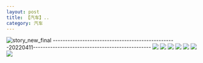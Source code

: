 ```yaml
---
layout: post
title: 【汽车】..
category: 汽车
---
```

![story_new_final](http://rjbwi03xh.hd-bkt.clouddn.com/img/story_new_final_0322.png)
--------------------------------------------------20220411------------------------------------------------
![](http://rjbwi03xh.hd-bkt.clouddn.com/img/car-220412-1.png)
![](http://rjbwi03xh.hd-bkt.clouddn.com/img/car-220412-2.png)
![](http://rjbwi03xh.hd-bkt.clouddn.com/img/car-220412-3.png)
![](http://rjbwi03xh.hd-bkt.clouddn.com/img/car-220412-4.png)
![](http://rjbwi03xh.hd-bkt.clouddn.com/img/car-220417-1.png)
![](http://rjbwd52rw.hd-bkt.clouddn.com/img/car-220530=2.jpg)
![](http://rjbwd52rw.hd-bkt.clouddn.com/img/car-220530=1.jpg)
  




